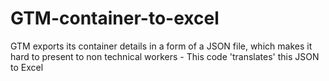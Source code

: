 # GTM-container-to-excel
GTM exports its container details in a form of a JSON file, which makes it hard to present to non technical workers - This code 'translates' this JSON to Excel
